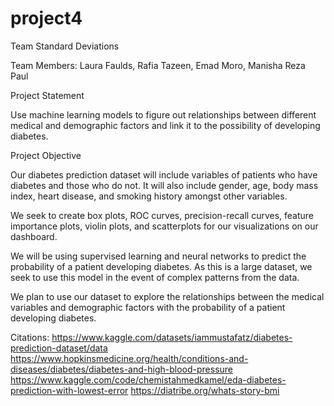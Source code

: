 # project4
Team Standard Deviations

Team Members: Laura Faulds, Rafia Tazeen, Emad Moro, Manisha Reza Paul

Project Statement

Use machine learning models to figure out relationships between different medical and demographic factors and link it to the possibility of developing diabetes.


Project Objective

Our diabetes prediction dataset will include variables of patients who have diabetes and those who do not. It will also include gender, age, body mass index, heart disease, and smoking history amongst other variables. 

We seek to create box plots, ROC curves, precision-recall curves, feature importance plots, violin plots, and scatterplots for our visualizations on our dashboard.

We will be using  supervised learning and neural networks to predict the probability of a patient developing diabetes. As this is a large dataset, we seek to use this model in the event of complex patterns from the data. 

We plan to use our dataset to explore the relationships between the medical variables and demographic factors with the probability of a patient developing diabetes.

Citations:
https://www.kaggle.com/datasets/iammustafatz/diabetes-prediction-dataset/data
https://www.hopkinsmedicine.org/health/conditions-and-diseases/diabetes/diabetes-and-high-blood-pressure
https://www.kaggle.com/code/chemistahmedkamel/eda-diabetes-prediction-with-lowest-error
https://diatribe.org/whats-story-bmi
